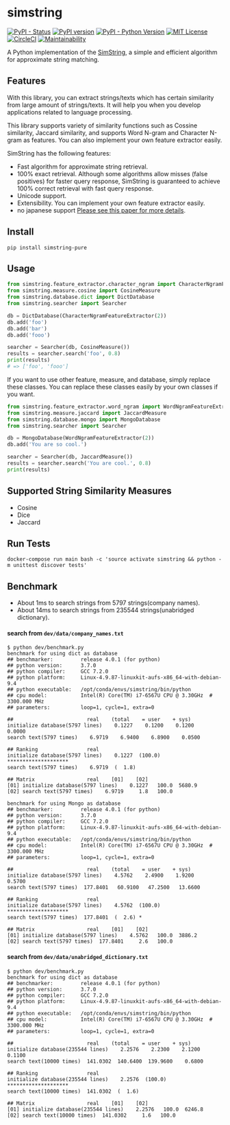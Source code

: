 # simstring
[![PyPI - Status](https://img.shields.io/pypi/status/simstring-pure.svg)](https://pypi.org/project/simstring-pure/)
[![PyPI version](https://badge.fury.io/py/simstring-pure.svg)](https://badge.fury.io/py/simstring-pure)
[![PyPI - Python Version](https://img.shields.io/pypi/pyversions/simstring-pure.svg)](https://pypi.org/project/simstring-pure/0.0.1/)
[![MIT License](http://img.shields.io/badge/license-MIT-blue.svg?style=flat)](LICENSE)
[![CircleCI](https://circleci.com/gh/nullnull/simstring.svg?style=svg)](https://circleci.com/gh/nullnull/simstring)
[![Maintainability](https://api.codeclimate.com/v1/badges/66eb2018262f03ece8a3/maintainability)](https://codeclimate.com/github/nullnull/simstring/maintainability)


A Python implementation of the [SimString](http://www.chokkan.org/software/simstring/index.html.en), a simple and efficient algorithm for approximate string matching.

## Features
With this library, you can extract strings/texts which has certain similarity from large amount of strings/texts. It will help you when you develop applications related to language processing.

This library supports variety of similarity functions such as Cossine similarity, Jaccard similarity, and supports Word N-gram and Character N-gram as features. You can also implement your own feature extractor easily.

SimString has the following features:

* Fast algorithm for approximate string retrieval.
* 100% exact retrieval. Although some algorithms allow misses (false positives) for faster query response, SimString is guaranteed to achieve 100% correct retrieval with fast query response.
* Unicode support.
* Extensibility. You can implement your own feature extractor easily.
* no japanese support
[Please see this paper for more details](http://www.aclweb.org/anthology/C10-1096).


## Install
```
pip install simstring-pure
```

## Usage
```python
from simstring.feature_extractor.character_ngram import CharacterNgramFeatureExtractor
from simstring.measure.cosine import CosineMeasure
from simstring.database.dict import DictDatabase
from simstring.searcher import Searcher

db = DictDatabase(CharacterNgramFeatureExtractor(2))
db.add('foo')
db.add('bar')
db.add('fooo')

searcher = Searcher(db, CosineMeasure())
results = searcher.search('foo', 0.8)
print(results)
# => ['foo', 'fooo']
```

If you want to use other feature, measure, and database, simply replace these classes. You can replace these classes easily by your own classes if you want.

```python
from simstring.feature_extractor.word_ngram import WordNgramFeatureExtractor
from simstring.measure.jaccard import JaccardMeasure
from simstring.database.mongo import MongoDatabase
from simstring.searcher import Searcher

db = MongoDatabase(WordNgramFeatureExtractor(2))
db.add('You are so cool.')

searcher = Searcher(db, JaccardMeasure())
results = searcher.search('You are cool.', 0.8)
print(results)
```

## Supported String Similarity Measures
- Cosine
- Dice
- Jaccard

## Run Tests
```
docker-compose run main bash -c 'source activate simstring && python -m unittest discover tests'
```

## Benchmark
* About 1ms to search strings from 5797 strings(company names).
* About 14ms to search strings from 235544 strings(unabridged dictionary).

#### search from `dev/data/company_names.txt`
```
$ python dev/benchmark.py
benchmark for using dict as database
## benchmarker:         release 4.0.1 (for python)
## python version:      3.7.0
## python compiler:     GCC 7.2.0
## python platform:     Linux-4.9.87-linuxkit-aufs-x86_64-with-debian-9.4
## python executable:   /opt/conda/envs/simstring/bin/python
## cpu model:           Intel(R) Core(TM) i7-6567U CPU @ 3.30GHz  # 3300.000 MHz
## parameters:          loop=1, cycle=1, extra=0

##                        real    (total    = user    + sys)
initialize database(5797 lines)    0.1227    0.1200    0.1200    0.0000
search text(5797 times)    6.9719    6.9400    6.8900    0.0500

## Ranking                real
initialize database(5797 lines)    0.1227  (100.0) ********************
search text(5797 times)    6.9719  (  1.8)

## Matrix                 real    [01]    [02]
[01] initialize database(5797 lines)    0.1227   100.0  5680.9
[02] search text(5797 times)    6.9719     1.8   100.0

benchmark for using Mongo as database
## benchmarker:         release 4.0.1 (for python)
## python version:      3.7.0
## python compiler:     GCC 7.2.0
## python platform:     Linux-4.9.87-linuxkit-aufs-x86_64-with-debian-9.4
## python executable:   /opt/conda/envs/simstring/bin/python
## cpu model:           Intel(R) Core(TM) i7-6567U CPU @ 3.30GHz  # 3300.000 MHz
## parameters:          loop=1, cycle=1, extra=0

##                        real    (total    = user    + sys)
initialize database(5797 lines)    4.5762    2.4900    1.9200    0.5700
search text(5797 times)  177.8401   60.9100   47.2500   13.6600

## Ranking                real
initialize database(5797 lines)    4.5762  (100.0) ********************
search text(5797 times)  177.8401  (  2.6) *

## Matrix                 real    [01]    [02]
[01] initialize database(5797 lines)    4.5762   100.0  3886.2
[02] search text(5797 times)  177.8401     2.6   100.0
```

#### search from `dev/data/unabridged_dictionary.txt`
```
$ python dev/benchmark.py
benchmark for using dict as database
## benchmarker:         release 4.0.1 (for python)
## python version:      3.7.0
## python compiler:     GCC 7.2.0
## python platform:     Linux-4.9.87-linuxkit-aufs-x86_64-with-debian-9.4
## python executable:   /opt/conda/envs/simstring/bin/python
## cpu model:           Intel(R) Core(TM) i7-6567U CPU @ 3.30GHz  # 3300.000 MHz
## parameters:          loop=1, cycle=1, extra=0

##                        real    (total    = user    + sys)
initialize database(235544 lines)    2.2576    2.2300    2.1200    0.1100
search text(10000 times)  141.0302  140.6400  139.9600    0.6800

## Ranking                real
initialize database(235544 lines)    2.2576  (100.0) ********************
search text(10000 times)  141.0302  (  1.6)

## Matrix                 real    [01]    [02]
[01] initialize database(235544 lines)    2.2576   100.0  6246.8
[02] search text(10000 times)  141.0302     1.6   100.0
```
